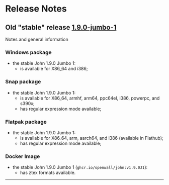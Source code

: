 # Release Notes

## Old "stable" release [1.9.0-jumbo-1](https://github.com/openwall/john-packages/releases/tag/1.9.0-jumbo-1)

Notes and general information

### Windows package

- the stable John 1.9.0 Jumbo 1:
  - is available for X86_64 and i386;

### Snap package

- the stable John 1.9.0 Jumbo 1:
  - is available for X86_64, armhf, arm64, ppc64el, i386, powerpc, and s390x;
  - has regular expression mode available;

### Flatpak package

- the stable John 1.9.0 Jumbo 1:
  - is available for X86_64, arm, aarch64, and i386 (available in Flathub);
  - has regular expression mode available;

### Docker Image

- the stable John 1.9.0 Jumbo 1 (`ghcr.io/openwall/john:v1.9.0J1`):
  - has ztex formats available.

---
